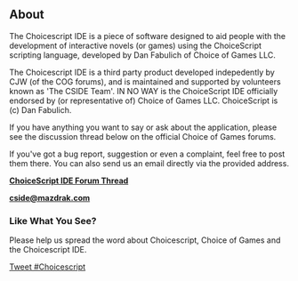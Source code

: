 ## About

The Choicescript IDE is a piece of software designed to aid people with the development of interactive novels (or games)
using the ChoiceScript scripting language, developed by Dan Fabulich of Choice of Games LLC.

The Choicescript IDE is a third party product developed indepedently by CJW (of the COG forums), and is maintained and supported by volunteers known as 'The CSIDE Team'. IN NO WAY is the ChoiceScript IDE officially endorsed by (or representative of) Choice of Games LLC. ChoiceScript is (c) Dan Fabulich.

If you have anything you want to say or ask about the application, please see the discussion thread below on the official Choice of Games forums.

If you've got a bug report, suggestion or even a complaint, feel free to post them there. You can also send us an email directly via the
provided address.

**[ChoiceScript IDE Forum Thread](http://www.choiceofgames.com/forum/discussion/2796/tool-choicescript-development-environment "ChoiceScript IDE Forum Thread")**

**cside@mazdrak.com**

### Like What You See?

Please help us spread the word about Choicescript, Choice of Games and the Choicescript IDE.

[Tweet #Choicescript](https://twitter.com/intent/tweet?button_hashtag=Choicescript&text=Make%20your%20own%20CYOA%20game%20with%20the%20Choicescript%20IDE%20and "Tweet ChoiceScript - ChoiceScript IDE")
